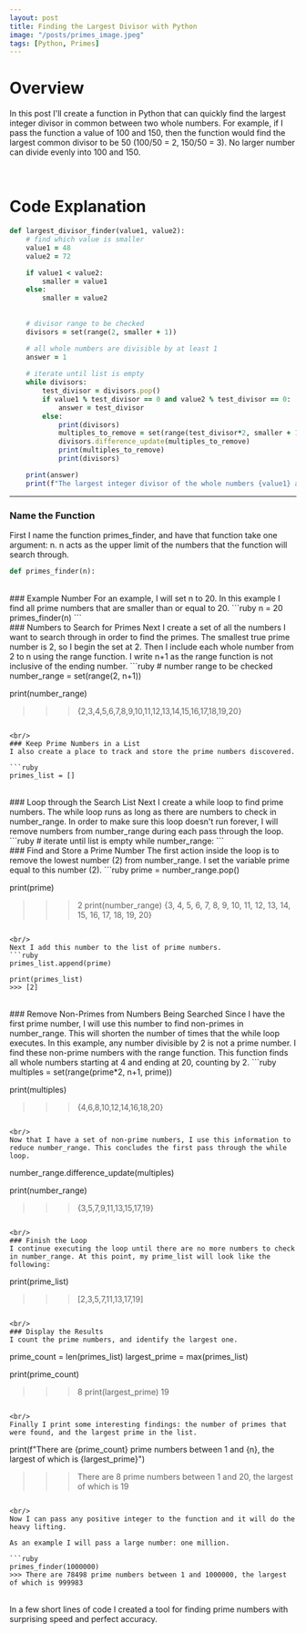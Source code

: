 ```yaml
---
layout: post
title: Finding the Largest Divisor with Python
image: "/posts/primes_image.jpeg"
tags: [Python, Primes]
---
```


# Overview
In this post I'll create a function in Python that can quickly find the largest integer divisor in common between two whole numbers. For example, if I pass the function a value of 100 and 150, then the function would find the largest common divisor to be 50 (100/50 = 2, 150/50 = 3). No larger number can divide evenly into 100 and 150.

<br/>

# Code Explanation
```ruby
def largest_divisor_finder(value1, value2):
    # find which value is smaller
    value1 = 48
    value2 = 72

    if value1 < value2:
        smaller = value1
    else:
        smaller = value2
    
    
    # divisor range to be checked
    divisors = set(range(2, smaller + 1))

    # all whole numbers are divisible by at least 1
    answer = 1
    
    # iterate until list is empty
    while divisors:
        test_divisor = divisors.pop()
        if value1 % test_divisor == 0 and value2 % test_divisor == 0:
            answer = test_divisor
        else:
            print(divisors)
            multiples_to_remove = set(range(test_divisor*2, smaller + 1, test_divisor))
            divisors.difference_update(multiples_to_remove)
            print(multiples_to_remove)
            print(divisors)

    print(answer)  
    print(f"The largest integer divisor of the whole numbers {value1} and {value2} is {answer}.")
```

---

### Name the Function
First I name the function primes_finder, and have that function take one argument: n. n acts as the upper limit of the numbers that the function will search through.
```ruby
def primes_finder(n):
```

<br/>
### Example Number
For an example, I will set n to 20. In this example I find all prime numbers that are smaller than or equal to 20.
```ruby
n = 20
primes_finder(n)
```

<br/>
### Numbers to Search for Primes
Next I create a set of all the numbers I want to search through in order to find the primes. The smallest true prime number is 2, so I begin the set at 2. Then I include each whole number from 2 to n using the range function. I write n+1 as the range function is not inclusive of the ending number.
```ruby
# number range to be checked
number_range = set(range(2, n+1))

print(number_range)
>>> {2,3,4,5,6,7,8,9,10,11,12,13,14,15,16,17,18,19,20}
```

<br/>
### Keep Prime Numbers in a List
I also create a place to track and store the prime numbers discovered.

```ruby
primes_list = []
```

<br/>
### Loop through the Search List
Next I create a while loop to find prime numbers. The while loop runs as long as there are numbers to check in number_range. In order to make sure this loop doesn't run forever, I will remove numbers from number_range during each pass through the loop.
```ruby
# iterate until list is empty
while number_range:
```

<br/>
### Find and Store a Prime Number
The first action inside the loop is to remove the lowest number (2) from number_range. I set the variable prime equal to this number (2).
```ruby
prime = number_range.pop()

print(prime)
>>> 2
print(number_range)
>>> {3, 4, 5, 6, 7, 8, 9, 10, 11, 12, 13, 14, 15, 16, 17, 18, 19, 20}
```

<br/>
Next I add this number to the list of prime numbers.
```ruby
primes_list.append(prime)

print(primes_list)
>>> [2]
```

<br/>
### Remove Non-Primes from Numbers Being Searched
Since I have the first prime number, I will use this number to find non-primes in number_range. This will shorten the number of times that the while loop executes.
In this example, any number divisible by 2 is not a prime number. I find these non-prime numbers with the range function. This function finds all whole numbers starting at 4 and ending at 20, counting by 2.
```ruby
 multiples = set(range(prime*2, n+1, prime))
 
 print(multiples)
 >>> {4,6,8,10,12,14,16,18,20}
```

<br/>
Now that I have a set of non-prime numbers, I use this information to reduce number_range. This concludes the first pass through the while loop.
```
number_range.difference_update(multiples)

print(number_range)
>>> {3,5,7,9,11,13,15,17,19}
```      

<br/>
### Finish the Loop
I continue executing the loop until there are no more numbers to check in number_range. At this point, my prime_list will look like the following:
```         
print(prime_list)
>>> [2,3,5,7,11,13,17,19]
```

<br/>
### Display the Results
I count the prime numbers, and identify the largest one.
```         
prime_count = len(primes_list)
largest_prime = max(primes_list)

print(prime_count)
>>> 8
print(largest_prime)
>>> 19
```

<br/>
Finally I print some interesting findings: the number of primes that were found, and the largest prime in the list.
``` 
print(f"There are {prime_count} prime numbers between 1 and {n}, the largest of which is {largest_prime}")
>>> There are 8 prime numbers between 1 and 20, the largest of which is 19
``` 

<br/>
Now I can pass any positive integer to the function and it will do the heavy lifting.

As an example I will pass a large number: one million.

```ruby
primes_finder(1000000)
>>> There are 78498 prime numbers between 1 and 1000000, the largest of which is 999983
```

<br/>
In a few short lines of code I created a tool for finding prime numbers with surprising speed and perfect accuracy.
